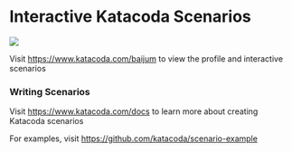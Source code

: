 # Interactive Katacoda Scenarios

[![](http://shields.katacoda.com/katacoda/baijum/count.svg)](https://www.katacoda.com/baijum "Get your profile on Katacoda.com")

Visit https://www.katacoda.com/baijum to view the profile and interactive scenarios

### Writing Scenarios
Visit https://www.katacoda.com/docs to learn more about creating Katacoda scenarios

For examples, visit https://github.com/katacoda/scenario-example

